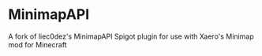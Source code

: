 # MinimapAPI
A fork of liec0dez's MinimapAPI Spigot plugin for use with Xaero's Minimap mod for Minecraft
